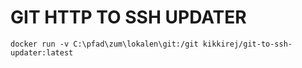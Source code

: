 # GIT HTTP TO SSH UPDATER
`docker run -v C:\pfad\zum\lokalen\git:/git kikkirej/git-to-ssh-updater:latest`